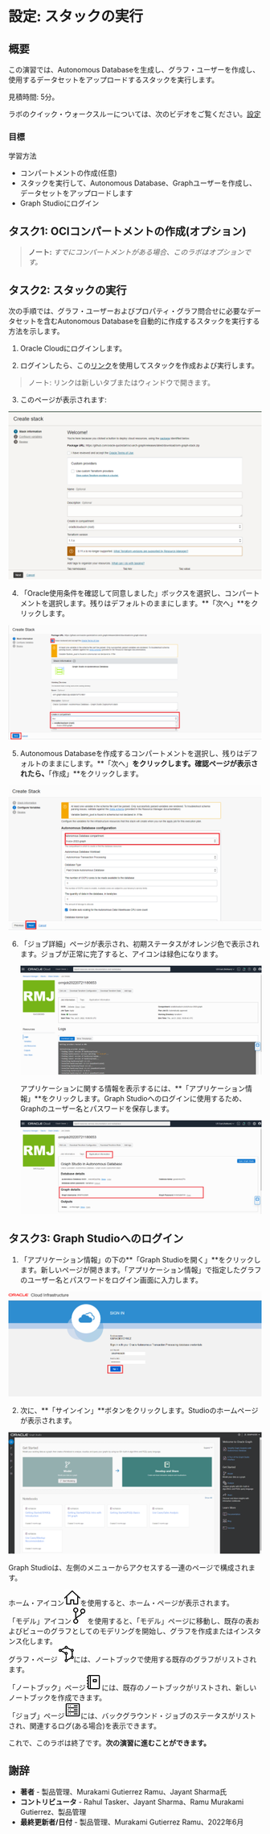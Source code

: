 # 設定: スタックの実行

## 概要

この演習では、Autonomous Databaseを生成し、グラフ・ユーザーを作成し、使用するデータセットをアップロードするスタックを実行します。

見積時間: 5分。

ラボのクイック・ウォークスルーについては、次のビデオをご覧ください。[設定](videohub:1_8z5ze0pe)

### 目標

学習方法

*   コンパートメントの作成(任意)
*   スタックを実行して、Autonomous Database、Graphユーザーを作成し、データセットをアップロードします
*   Graph Studioにログイン

## タスク1: OCIコンパートメントの作成(オプション)

> **ノート:** _すでにコンパートメントがある場合、このラボはオプションです。_

[](include:iam-compartment-create-body.md)

## タスク2: スタックの実行

次の手順では、グラフ・ユーザーおよびプロパティ・グラフ問合せに必要なデータセットを含むAutonomous Databaseを自動的に作成するスタックを実行する方法を示します。

1.  Oracle Cloudにログインします。
    
2.  ログインしたら、この[リンク](https://cloud.oracle.com/resourcemanager/stacks/create?zipUrl=https://github.com/oracle-quickstart/oci-arch-graph/releases/latest/download/orm-graph-stack.zip)を使用してスタックを作成および実行します。
    

> ノート: リンクは新しいタブまたはウィンドウで開きます。

3.  このページが表示されます:

![スタックの作成ページ](./images/create-stack.png)

4.  「Oracle使用条件を確認して同意しました」ボックスを選択し、コンパートメントを選択します。残りはデフォルトのままにします。**「次へ」**をクリックします。

![「Oracle使用条件」が選択されていることを確認し、それに同意するオプション](./images/oracle-terms.png)

5.  Autonomous Databaseを作成するコンパートメントを選択し、残りはデフォルトのままにします。**「次へ」**をクリックします。確認ページが表示されたら、**「作成」**をクリックします。

![スタックの作成ページ](./images/configure-variables.png)

6.  「ジョブ詳細」ページが表示され、初期ステータスがオレンジ色で表示されます。ジョブが正常に完了すると、アイコンは緑色になります。
    
    ![ジョブは正常に終了しました](./images/successful-job.png)
    
    アプリケーションに関する情報を表示するには、**「アプリケーション情報」**をクリックします。Graph Studioへのログインに使用するため、Graphのユーザー名とパスワードを保存します。
    
    ![グラフのユーザー名とパスワードを表示する方法](./images/graph-username-password.png)
    

## タスク3: Graph Studioへのログイン

1.  「アプリケーション情報」の下の**「Graph Studioを開く」**をクリックします。新しいページが開きます。「アプリケーション情報」で指定したグラフのユーザー名とパスワードをログイン画面に入力します。

![「アプリケーション情報」の下のグラフ・スタジオを開く](./images/login-page.png " ")

2.  次に、**「サインイン」**ボタンをクリックします。Studioのホームページが表示されます。

![このイメージではALTテキストは使用できません](./images/gs-graphuser-home-page.png " ")

Graph Studioは、左側のメニューからアクセスする一連のページで構成されます。

ホーム・アイコン![ホーム・アイコン](images/home.svg)を使用すると、ホーム・ページが表示されます。  
「モデル」アイコン![「モデル」アイコン](images/code-fork.svg)を使用すると、「モデル」ページに移動し、既存の表およびビューのグラフとしてのモデリングを開始し、グラフを作成またはインスタンス化します。  
グラフ・ページ![「Graphs」アイコン](images/radar-chart.svg)には、ノートブックで使用する既存のグラフがリストされます。  
「ノートブック」ページ![「ノート」アイコン](images/notebook.svg)には、既存のノートブックがリストされ、新しいノートブックを作成できます。  
「ジョブ」ページ![「ジョブ」アイコン](images/server.svg)には、バックグラウンド・ジョブのステータスがリストされ、関連するログ(ある場合)を表示できます。

これで、このラボは終了です。**次の演習に進むことができます。**

## 謝辞

*   **著者** - 製品管理、Murakami Gutierrez Ramu、Jayant Sharma氏
*   **コントリビュータ** - Rahul Tasker、Jayant Sharma、Ramu Murakami Gutierrez、製品管理
*   **最終更新者/日付** - 製品管理、Murakami Gutierrez Ramu、2022年6月